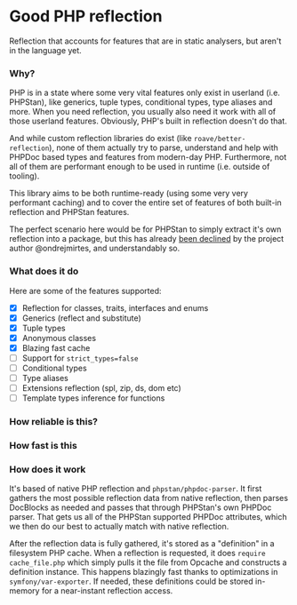 # Good PHP reflection

Reflection that accounts for features that are in static analysers, but aren't in the language yet.

### Why?

PHP is in a state where some very vital features only exist in userland (i.e. PHPStan),
like generics, tuple types, conditional types, type aliases and more. When you need 
reflection, you usually also need it work with all of those userland features. Obviously,
PHP's built in reflection doesn't do that.

And while custom reflection libraries do exist (like `roave/better-reflection`), none
of them actually try to parse, understand and help with PHPDoc based types and features
from modern-day PHP. Furthermore, not all of them are performant enough to be used
in runtime (i.e. outside of tooling).

This library aims to be both runtime-ready (using some very very performant caching)
and to cover the entire set of features of both built-in reflection and PHPStan features.

The perfect scenario here would be for PHPStan to simply extract it's own reflection
into a package, but this has already [been declined](https://github.com/phpstan/phpstan/discussions/4646) 
by the project author @ondrejmirtes, and understandably so.

### What does it do

Here are some of the features supported:

- [X] Reflection for classes, traits, interfaces and enums
- [x] Generics (reflect and substitute)
- [x] Tuple types
- [x] Anonymous classes
- [x] Blazing fast cache
- [ ] Support for `strict_types=false`
- [ ] Conditional types
- [ ] Type aliases
- [ ] Extensions reflection (spl, zip, ds, dom etc)
- [ ] Template types inference for functions

### How reliable is this?

### How fast is this



### How does it work

It's based of native PHP reflection and `phpstan/phpdoc-parser`. It first gathers the most
possible reflection data from native reflection, then parses DocBlocks as needed and
passes that through PHPStan's own PHPDoc parser. That gets us all of the PHPStan
supported PHPDoc attributes, which we then do our best to actually match with native reflection.

After the reflection data is fully gathered, it's stored as a "definition" in a filesystem
PHP cache. When a reflection is requested, it does `require cache_file.php` which
simply pulls it the file from Opcache and constructs a definition instance. This
happens blazingly fast thanks to optimizations in `symfony/var-exporter`. If needed, 
these definitions could be stored in-memory for a near-instant reflection access.

